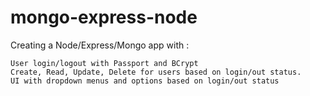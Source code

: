 # mongo-express-node

Creating a Node/Express/Mongo app with :

	User login/logout with Passport and BCrypt
	Create, Read, Update, Delete for users based on login/out status.
	UI with dropdown menus and options based on login/out status
